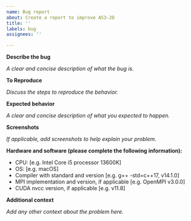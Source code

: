 ```yaml
---
name: Bug report
about: Create a report to improve AS3-2D
title: ''
labels: bug
assignees: ''

---
```


**Describe the bug**

*A clear and concise description of what the bug is.*

**To Reproduce**

*Discuss the steps to reproduce the behavior.*

**Expected behavior**

*A clear and concise description of what you expected to happen.*

**Screenshots**

*If applicable, add screenshots to help explain your problem.*

**Hardware and software (please complete the following information):**
 - CPU: [e.g. Intel Core i5 processor 13600K]
 - OS: [e.g. macOS]
 - Compiler with standard and version [e.g. g++ -std=c++17, v14.1.0]
 - MPI implementation and version, if applicable [e.g. OpenMPI v3.0.0]
 - CUDA nvcc version, if applicable [e.g. v11.8]

**Additional context**

*Add any other context about the problem here.*

